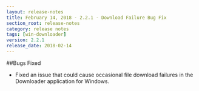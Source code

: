 ```yaml
---
layout: release-notes
title: February 14, 2018 - 2.2.1 - Download Failure Bug Fix
section_root: release-notes
category: release notes
tags: [win-downloader]
version: 2.2.1
release_date: 2018-02-14
---
```


##Bugs Fixed

- Fixed an issue that could cause occasional file download failures in the Downloader application for Windows.
